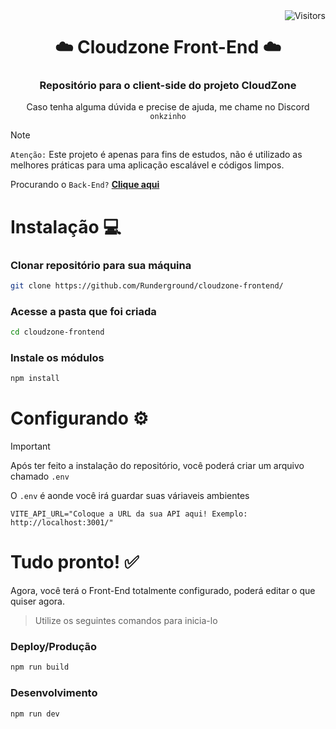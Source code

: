 <img align="right" src="https://visitor-badge.laobi.icu/badge?page_id=cloudzone-backend" alt="Visitors"/>

<h1 align="center">
  ☁️ Cloudzone Front-End ☁️
</h1>

<h3 align="center">
  
  Repositório para o client-side do projeto **CloudZone**
  
</h3>
<div align="center">
  
  Caso tenha alguma dúvida e precise de ajuda, me chame no Discord `onkzinho` 
  
</div>

> [!NOTE]
> ``Atenção:`` Este projeto é apenas para fins de estudos, não é utilizado as melhores práticas para uma aplicação escalável e códigos limpos.
> 
> Procurando o ``Back-End?`` **[Clique aqui](https://github.com/Runderground/cloudzone-backend)**

# Instalação 💻

### Clonar repositório para sua máquina
```bash
git clone https://github.com/Runderground/cloudzone-frontend/
```
### Acesse a pasta que foi criada
```bash
cd cloudzone-frontend
```
### Instale os módulos
```bash
npm install
```

# Configurando ⚙️

> [!IMPORTANT]
> Após ter feito a instalação do repositório, você poderá criar um arquivo chamado `.env`
> 
> O `.env` é aonde você irá guardar suas váriaveis ambientes

```
VITE_API_URL="Coloque a URL da sua API aqui! Exemplo: http://localhost:3001/"
```

# Tudo pronto! ✅
Agora, você terá o Front-End totalmente configurado, poderá editar o que quiser agora.

> Utilize os seguintes comandos para inicia-lo

### Deploy/Produção
```bash
npm run build
```

### Desenvolvimento
```bash
npm run dev
```
